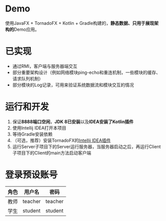 # Demo

使用JavaFX + TornadoFX + Kotlin + Gradle构建的，**静态数据、只用于展现架构的**Demo应用。

# 已实现

- 通过RMI，客户端与服务器端交互
- 部分重要架构设计（例如网络模块ping-echo和重连机制，一些模块的缓存、请求队列机制）
- 部分模块的Log记录，可用来验证系统数据流和模块交互的情况

# 运行和开发

1. 保证**8888端口空闲**，**JDK 8已安装**以及**IDEA安装了Kotlin插件**
2. 使用Intellij IDEA打开本项目
3. 等待Gradle安装依赖
4. （可选，推荐）安装TornadoFX的[Intellij IDEA插件](https://github.com/edvin/tornadofx-guide/blob/master/part1/12.%20TornadoFX%20IDEA%20Plugin.md)
5. 运行Server子项目下的Server运行服务器，当服务器启动之后，再运行Client子项目下的Client的main方法启动客户端

# 登录预设账号

| 角色 | 用户名 | 密码 |
| -- | -- | -- |
| 教师 | teacher | teacher |
| 学生 | student | student |